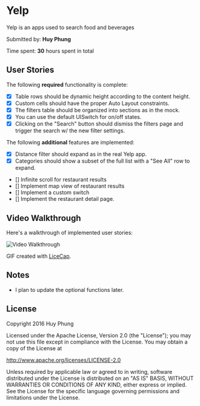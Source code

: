 # Yelp
Yelp is an apps used to search food and beverages

Submitted by: **Huy Phung**

Time spent: **30** hours spent in total

## User Stories

The following **required** functionality is complete:

* [x] Table rows should be dynamic height according to the content height.
* [x] Custom cells should have the proper Auto Layout constraints.
* [x] The filters table should be organized into sections as in the mock.
* [x] You can use the default UISwitch for on/off states.
* [x] Clicking on the "Search" button should dismiss the filters page and trigger the search w/ the new filter settings.

The following **additional** features are implemented:

- [x] Distance filter should expand as in the real Yelp app.
- [x] Categories should show a subset of the full list with a "See All" row to expand.
- [] Infinite scroll for restaurant results
- [] Implement map view of restaurant results
- [] Implement a custom switch
- [] Implement the restaurant detail page.

## Video Walkthrough 

Here's a walkthrough of implemented user stories:

![Video Walkthrough](http://i.imgur.com/b06upwz.gif)

GIF created with [LiceCap](http://www.cockos.com/licecap/).

## Notes

- I plan to update the optional functions later.

## License

Copyright 2016 Huy Phung

Licensed under the Apache License, Version 2.0 (the "License");
you may not use this file except in compliance with the License.
You may obtain a copy of the License at

http://www.apache.org/licenses/LICENSE-2.0

Unless required by applicable law or agreed to in writing, software
distributed under the License is distributed on an "AS IS" BASIS,
WITHOUT WARRANTIES OR CONDITIONS OF ANY KIND, either express or implied.
See the License for the specific language governing permissions and
limitations under the License.
